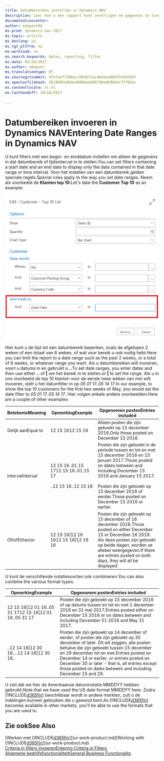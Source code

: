 ```yaml
---
title: Datumbereiken instellen in Dynamics NAV
description: Leer hoe u een rapport kunt verkrijgen om gegevens te tonen uit specifieke tijdperioden met behulp van datumbereiken in Dynamics NAV.
documentationcenter: 
author: edupont04
ms.prod: dynamics-nav-2017
ms.topic: article
ms.devlang: na
ms.tgt_pltfrm: na
ms.workload: na
ms.search.keywords: dates, reporting, filter
ms.date: 05/29/2017
ms.author: edupont
ms.translationtype: HT
ms.sourcegitcommit: 4fefaef7380ac10836fcac404eea006f55d8556f
ms.openlocfilehash: 2619095e8b9e48068aa9d8790a9699b4c7ff05ec
ms.contentlocale: nl-nl
ms.lasthandoff: 10/16/2017

---
```

# <a name="entering-date-ranges-in-dynamics-nav"></a><span data-ttu-id="9eedd-103">Datumbereiken invoeren in Dynamics NAV</span><span class="sxs-lookup"><span data-stu-id="9eedd-103">Entering Date Ranges in Dynamics NAV</span></span>
<span data-ttu-id="9eedd-104">U kunt filters met een begin- en einddatum instellen om alleen de gegevens in dat datumbereik of tijdsinterval in te stellen.</span><span class="sxs-lookup"><span data-stu-id="9eedd-104">You can set filters containing a start date and an end date to display only the data contained in that date range or time interval.</span></span> <span data-ttu-id="9eedd-105">Voor het instellen van een datumbereik gelden speciale regels.</span><span class="sxs-lookup"><span data-stu-id="9eedd-105">Special rules apply to the way you set date ranges.</span></span> <span data-ttu-id="9eedd-106">Neem als voorbeeld de **Klanten top 10**:</span><span class="sxs-lookup"><span data-stu-id="9eedd-106">Let's take the **Customer Top 10** as an example:</span></span>

![Een datumbereik instellen op de aanvraagpagina voor de lijst Klanten top 10](./media/ui-enter-date-ranges/customer-top10-list.png)

<span data-ttu-id="9eedd-108">Hier kunt u de lijst tot een datumbereik beperken, zoals de afgelopen 2 weken of een totaal van 6 weken, of wat voor bereik u ook nodig hebt.</span><span class="sxs-lookup"><span data-stu-id="9eedd-108">Here you can limit the report to a date range such as the past 2 weeks, or a total of 6 weeks, or whatever range you want.</span></span> <span data-ttu-id="9eedd-109">Als u datumbereiken wilt invoeren, voert u datums in en gebruikt u **..**</span><span class="sxs-lookup"><span data-stu-id="9eedd-109">To set date ranges, you enter dates and then use either **..**</span></span> <span data-ttu-id="9eedd-110">of **|** om het bereik in te stellen.</span><span class="sxs-lookup"><span data-stu-id="9eedd-110">or **|** to set the range.</span></span> <span data-ttu-id="9eedd-111">Als u in ons voorbeeld de top 10 klanten voor de eerste twee weken van mei wilt invoeren, stelt u het datumfilter in op *05 01 17..05 14 17*.</span><span class="sxs-lookup"><span data-stu-id="9eedd-111">In our example, to show the top 10 customers for the first two weeks of May, you would set the date filter to *05 01 17..05 14 17*.</span></span>
<span data-ttu-id="9eedd-112">Hier volgen enkele andere voorbeelden:</span><span class="sxs-lookup"><span data-stu-id="9eedd-112">Here are a couple of other examples:</span></span>

| <span data-ttu-id="9eedd-113">Betekenis</span><span class="sxs-lookup"><span data-stu-id="9eedd-113">Meaning</span></span> | <span data-ttu-id="9eedd-114">Opmerking</span><span class="sxs-lookup"><span data-stu-id="9eedd-114">Example</span></span> | <span data-ttu-id="9eedd-115">Opgenomen posten</span><span class="sxs-lookup"><span data-stu-id="9eedd-115">Entries included</span></span> |
|---|---|---|
|<span data-ttu-id="9eedd-116">Gelijk aan</span><span class="sxs-lookup"><span data-stu-id="9eedd-116">Equal to</span></span>| <span data-ttu-id="9eedd-117">12 15 16</span><span class="sxs-lookup"><span data-stu-id="9eedd-117">12 15 16</span></span> |<span data-ttu-id="9eedd-118">Alleen posten die zijn geboekt op 15 december 2016.</span><span class="sxs-lookup"><span data-stu-id="9eedd-118">Only those posted on December 15 2016.</span></span>|
|<span data-ttu-id="9eedd-119">Interval</span><span class="sxs-lookup"><span data-stu-id="9eedd-119">Interval</span></span>| <span data-ttu-id="9eedd-120">12 15 16..01 15 17</span><span class="sxs-lookup"><span data-stu-id="9eedd-120">12 15 16..01 15 17</span></span><br /><br /><span data-ttu-id="9eedd-121">..12 15 16</span><span class="sxs-lookup"><span data-stu-id="9eedd-121">..12 15 16</span></span>|<span data-ttu-id="9eedd-122">Posten die zijn geboekt in de periode tussen en tot en met 15 december 2016 en 15 januari 2017.</span><span class="sxs-lookup"><span data-stu-id="9eedd-122">Those posted on dates between and including December 15 2016 and January 15 2017.</span></span><br /><br /><span data-ttu-id="9eedd-123">Posten die zijn geboekt op 15 december 2016 of eerder.</span><span class="sxs-lookup"><span data-stu-id="9eedd-123">Those posted on December 15 2016 or earlier.</span></span>|
|<span data-ttu-id="9eedd-124">Of/of</span><span class="sxs-lookup"><span data-stu-id="9eedd-124">Either/or</span></span>|<span data-ttu-id="9eedd-125">12 15 16&#124;12 16 16</span><span class="sxs-lookup"><span data-stu-id="9eedd-125">12 15 16&#124;12 16 16</span></span>|<span data-ttu-id="9eedd-126">Posten die zijn geboekt op 15 december of 16 december 2016.</span><span class="sxs-lookup"><span data-stu-id="9eedd-126">Those posted on either December 15 or December 16 2016.</span></span> <span data-ttu-id="9eedd-127">Als deze posten zijn geboekt op beide dagen, worden ze allebei weergegeven.</span><span class="sxs-lookup"><span data-stu-id="9eedd-127">If there are entries posted on both days, they will all be displayed.</span></span>|

<span data-ttu-id="9eedd-128">U kunt de verschillende notatiesoorten ook combineren.</span><span class="sxs-lookup"><span data-stu-id="9eedd-128">You can also combine the various format types.</span></span>

| <span data-ttu-id="9eedd-129">Opmerking</span><span class="sxs-lookup"><span data-stu-id="9eedd-129">Example</span></span> | <span data-ttu-id="9eedd-130">Opgenomen posten</span><span class="sxs-lookup"><span data-stu-id="9eedd-130">Entries included</span></span> |
|---|---|
|<span data-ttu-id="9eedd-131">12 15 16&#124;12 01 16..05 31 17</span><span class="sxs-lookup"><span data-stu-id="9eedd-131">12 15 16&#124;12 01 16..05 31 17</span></span> | <span data-ttu-id="9eedd-132">Posten die zijn geboekt op 15 december 2016 of op datums tussen en tot en met 1 december 2016 en 31 mei 2017.</span><span class="sxs-lookup"><span data-stu-id="9eedd-132">Entries posted either on December 15 2016 or on dates between and including December 01 2016 and May 31 2017.</span></span> |
|<span data-ttu-id="9eedd-133">..12 14 16&#124;12 30 16..</span><span class="sxs-lookup"><span data-stu-id="9eedd-133">..12 14 16&#124;12 30 16..</span></span> | <span data-ttu-id="9eedd-134">Posten die zijn geboekt op 14 december of eerder, of posten die zijn geboekt op 30 december of later. Dit wil zeggen, alle posten behalve die zijn geboekt tussen 15 december en 29 december tot en met.</span><span class="sxs-lookup"><span data-stu-id="9eedd-134">Entries posted on December 14 or earlier, or entries posted on December 30 or later - that is, all entries except those posted on dates between and including December 15 and 29.</span></span> |

<span data-ttu-id="9eedd-135">U ziet dat we hier de Amerikaanse datumnotatie MMDDYY hebben gebruikt.</span><span class="sxs-lookup"><span data-stu-id="9eedd-135">Note that we have used the US date format MMDDYY here.</span></span> <span data-ttu-id="9eedd-136">Zodra [!INCLUDE[d365fin](includes/d365fin_md.md)] beschikbaar wordt in andere markten, zult u de indelingen kunnen gebruiken die u gewend bent.</span><span class="sxs-lookup"><span data-stu-id="9eedd-136">As [!INCLUDE[d365fin](includes/d365fin_md.md)] becomes available in other markets, you'll be able to use the formats that you are used to.</span></span>

## <a name="see-also"></a><span data-ttu-id="9eedd-137">Zie ook</span><span class="sxs-lookup"><span data-stu-id="9eedd-137">See Also</span></span>
<span data-ttu-id="9eedd-138">[Werken met [!INCLUDE[d365fin](includes/d365fin_long_md.md)]](ui-work-product.md)</span><span class="sxs-lookup"><span data-stu-id="9eedd-138">[Working with [!INCLUDE[d365fin](includes/d365fin_long_md.md)]](ui-work-product.md)</span></span>  
[<span data-ttu-id="9eedd-139">Criteria in filters invoeren</span><span class="sxs-lookup"><span data-stu-id="9eedd-139">Entering Criteria in Filters </span></span>](ui-enter-criteria-filters.md)  
[<span data-ttu-id="9eedd-140">Algemene bedrijfsfunctionaliteit</span><span class="sxs-lookup"><span data-stu-id="9eedd-140">General Business Functionality</span></span>](ui-across-business-areas.md)


